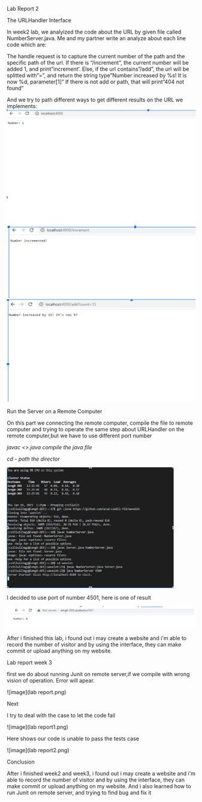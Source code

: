 Lab Report 2

The URLHandler Interface

In week2 lab, we analyized the code about the URL by given file called NumberServer.java. Me and my partner write an analyze about each line code which are:

The handle request is to capture the current number of the path and the specific path of the url. If there is “/increment”, the current number will be added 1, and print”increment’. Else, if the url contains”/add”, the url will be splitted with”=”, and return the string type”Number increased by %s! It is now %d, parameter[1]”
If there is not add or path, that will print”404 not found”

And we try to path different ways to get different results on the URL we implements:
![Image](lab-2.png)
![Image](lab2.2.png)
![Image](lab2.3.png)

Run the Server on a Remote Computer

On this part we connecting the remote computer, compile the file to remote computer and trying to operate the same step about URLHandler on the remote computer,but we have to use different port number

*javac <>.java compile the java file*

*cd - path the director*

![image](lab2.4.png)

I decided to use port of number 4501, here is one of result

![image](lab2.5.png)

After i finished this lab, i found out i may create a website and i'm able to record the number of visitor and by using the interface, they can make commit or upload anything on my website.


Lab report week 3

first we do about running Junit on remote server,if we compile with wrong vision of operation. Error will apear.

![image](lab report.png)

Next

I try to deal with the case to let the code fail

![image](lab report1.png)

Here shows our code is unable to pass the tests case

![image](lab report2.png)


Conclusion

After i finished week2 and week3, i found out i may create a website and i'm able to record the number of visitor and by using the interface, they can make commit or upload anything on my website. And i also learned how to run Junit on remote server, and trying to find bug and fix it

